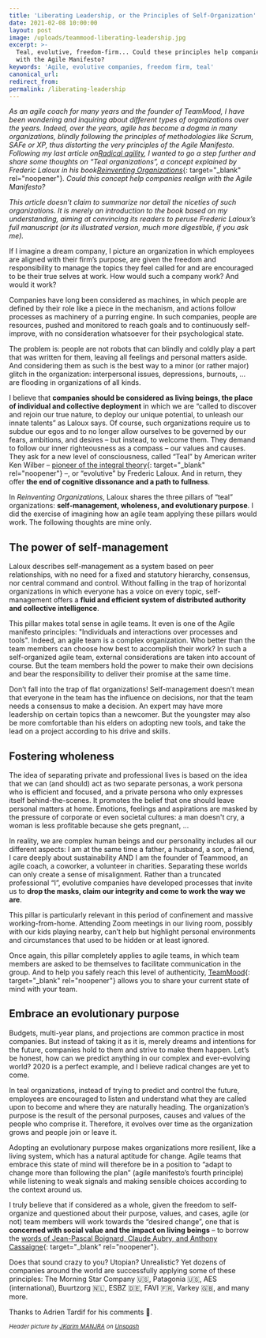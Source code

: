 ```yaml
---
title: 'Liberating Leadership, or the Principles of Self-Organization'
date: 2021-02-08 10:00:00
layout: post
image: /uploads/teammood-liberating-leadership.jpg
excerpt: >-
  Teal, evolutive, freedom-firm... Could these principles help companies realign
  with the Agile Manifesto?
keywords: 'Agile, evolutive companies, freedom firm, teal'
canonical_url:
redirect_from:
permalink: /liberating-leadership
---
```


*As an agile coach for many years and the founder of TeamMood, I have been wondering and inquiring about different types of organizations over the years. Indeed, over the years, agile has become a dogma in many organizations, blindly following the principles of methodologies like Scrum, SAFe or XP, thus distorting the very principles of the Agile Manifesto. Following my last article on*[*Radical agility*](https://blog.teammood.com/radical-agility)*, I wanted to go a step further and share some thoughts on “Teal organizations”, a concept explained by Frederic Laloux in his book*[*Reinventing Organizations*](https://www.reinventingorganizations.com/){: target="_blank" rel="noopener"}*. Could this concept help companies realign with the Agile Manifesto?*

*This article doesn’t claim to summarize nor detail the niceties of such organizations. It is merely an introduction to the book based on my understanding, aiming at convincing its readers to peruse Frederic Laloux’s full manuscript (or its illustrated version, much more digestible, if you ask me).*
<style>
div.a {
	text-align: center;

\*\*\*\*\*\*\*\*\*\*\*\*\*\*
}
</style>

If I imagine a dream company, I picture an organization in which employees are aligned with their firm’s purpose, are given the freedom and responsibility to manage the topics they feel called for and are encouraged to be their true selves at work. How would such a company work? And would it work?

Companies have long been considered as machines, in which people are defined by their role like a piece in the mechanism, and actions follow processes as machinery of a purring engine. In such companies, people are resources, pushed and monitored to reach goals and to continuously self-improve, with no consideration whatsoever for their psychological state.&nbsp;

The problem is: people are not robots that can blindly and coldly play a part that was written for them, leaving all feelings and personal matters aside. And considering them as such is the best way to a minor (or rather major) glitch in the organization: interpersonal issues, depressions, burnouts, ... are flooding in organizations of all kinds.&nbsp;

I believe that **companies should be considered as living beings, the place of individual and collective deployment** in which we are “called to discover and rejoin our true nature, to deploy our unique potential, to unleash our innate talents” as Laloux says. Of course, such organizations require us to subdue our egos and to no longer allow ourselves to be governed by our fears, ambitions, and desires – but instead, to welcome them. They demand to follow our inner righteousness as a compass – our values and causes. They ask for a new level of consciousness, called “Teal” by American writer Ken Wilber – [pioneer of the integral theory](https://www.kenwilberfund.org/integral-theory/){: target="_blank" rel="noopener"} –, or “evolutive” by Frederic Laloux. And in return, they offer **the end of cognitive dissonance and a path to fullness**.&nbsp;

In *Reinventing Organizations*, Laloux shares the three pillars of “teal” organizations: **self-management, wholeness, and evolutionary purpose**. I did the exercise of imagining how an agile team applying these pillars would work. The following thoughts are mine only.

## **The power of self-management**

Laloux describes self-management as a system based on peer relationships, with no need for a fixed and statutory hierarchy, consensus, nor central command and control. Without falling in the trap of horizontal organizations in which everyone has a voice on every topic, self-management offers a **fluid and efficient system of distributed authority and collective intelligence**.

This pillar makes total sense in agile teams. It even is one of the Agile manifesto principles: "Individuals and interactions over processes and tools". Indeed, an agile team is a complex organization. Who better than the team members can choose how best to accomplish their work? In such a self-organized agile team, external considerations are taken into account of course. But the team members hold the power to make their own decisions and bear the responsibility to deliver their promise at the same time. &nbsp;&nbsp;

Don’t fall into the trap of flat organizations\! Self-management doesn’t mean that everyone in the team has the influence on decisions, nor that the team needs a consensus to make a decision. An expert may have more leadership on certain topics than a newcomer. But the youngster may also be more comfortable than his elders on adopting new tools, and take the lead on a project according to his drive and skills.

## **Fostering wholeness**

The idea of separating private and professional lives is based on the idea that we can (and should) act as two separate personas, a work persona who is efficient and focused, and a private persona who only expresses itself behind-the-scenes. It promotes the belief that one should leave personal matters at home. Emotions, feelings and aspirations are masked by the pressure of corporate or even societal cultures: a man doesn't cry, a woman is less profitable because she gets pregnant, …&nbsp;

In reality, we are complex human beings and our personality includes all our different aspects: I am at the same time a father, a husband, a son, a friend, I care deeply about sustainability AND I am the founder of Teammood, an agile coach, a coworker, a volunteer in charities. Separating these worlds can only create a sense of misalignment. Rather than a truncated professional “I”, evolutive companies have developed processes that invite us to **drop the masks, claim our integrity and come to work the way we are**.

This pillar is particularly relevant in this period of confinement and massive working-from-home. Attending Zoom meetings in our living room, possibly with our kids playing nearby, can’t help but highlight personal environments and circumstances that used to be hidden or at least ignored.

Once again, this pillar completely applies to agile teams, in which team members are asked to be themselves to facilitate communication in the group. And to help you safely reach this level of authenticity, [TeamMood](https://www.teammood.com/en?utm_campaign=blog-liberating-leadership&amp;utm_medium=post&amp;utm_source=blog){: target="_blank" rel="noopener"} allows you to share your current state of mind with your team.

## **Embrace an evolutionary purpose**

Budgets, multi-year plans, and projections are common practice in most companies. But instead of taking it as it is, merely dreams and intentions for the future, companies hold to them and strive to make them happen. Let’s be honest, how can we predict anything in our complex and ever-evolving world? 2020 is a perfect example, and I believe radical changes are yet to come.&nbsp;

In teal organizations, instead of trying to predict and control the future, employees are encouraged to listen and understand what they are called upon to become and where they are naturally heading. The organization’s purpose is the result of the personal purposes, causes and values of the people who comprise it. Therefore, it evolves over time as the organization grows and people join or leave it.&nbsp;

Adopting an evolutionary purpose makes organizations more resilient, like a living system, which has a natural aptitude for change. Agile teams that embrace this state of mind will therefore be in a position to “adapt to change more than following the plan” (agile manifesto’s fourth principle) while listening to weak signals and making sensible choices according to the context around us.&nbsp;

I truly believe that if considered as a whole, given the freedom to self-organize and questioned about their purpose, values, and cases, agile (or not) team members will work towards the “desired change”, one that is **concerned with social value and the impact on living beings** – to borrow the [words of Jean-Pascal Boignard, Claude Aubry, and Anthony Cassaigne](https://blog.teammood.com/radical-agility){: target="_blank" rel="noopener"}.

Does that sound crazy to you? Utopian? Unrealistic? Yet dozens of companies around the world are successfully applying some of these principles: The Morning Star Company 🇺🇸, Patagonia 🇺🇸, AES (international), Buurtzorg 🇳🇱, ESBZ 🇩🇪, FAVI 🇫🇷, Varkey 🇬🇧, and many more.&nbsp;

<style>
div.a {
	text-align: center;

\*\*\*\*\*\*\*\*\*\*\*\*\*\*
}
</style>

Thanks to Adrien Tardif for his comments 🙏.


<small><em>Header picture by </em></small><small><em><a target="_blank" rel="nofollow" href="https://unsplash.com/@karim_manjra?utm_source=unsplash&amp;utm_medium=referral&amp;utm_content=creditCopyText">JKarim MANJRA</a> on <a target="_blank" rel="nofollow" href="https://unsplash.com/?utm_source=unsplash&amp;utm_medium=referral&amp;utm_content=creditCopyText">Unspash</a></em></small>
